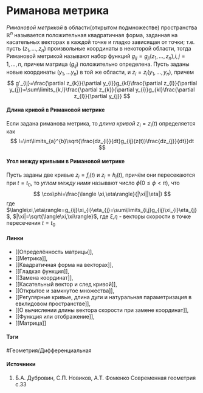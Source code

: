 # Риманова метрика
*Римановой метрикой* в области(открытом подмножестве) пространства $\mathbb{R}^{n}$ называется положительная квадратичная форма, заданная на касательных векторах в каждой точке и гладко зависящая от точки; т.е. пусть $(z_{1},\dots,z_{n})$ произвольные координаты в некоторой области, тогда Римановой метрикой называют набор функций $g_{ij}=g_{ji}(z_{1},\dots,z_{n})$,$i,j=1,\dots,n$, причем матрица $(g_{ij})$ положительно определена. Пусть заданы новые координаты $(y_{1},\dots y_{n})$ в той же области, и $z_{i}=z_{i}(y_{1},\dots,y_{n})$, причем
$$
g'_{ij}=\frac{\partial z_{k}}{\partial y_{i}}g_{kl}\frac{\partial z_{l}}{\partial y_{j}}=\sum\limits_{k,l}\frac{\partial z_{k}}{\partial y_{i}}g_{kl}\frac{\partial z_{l}}{\partial y_{j}}
$$

#### Длина кривой в Римановой метрике
Если задана риманова метрика, то *длина кривой* $z_{i}=z_{i}(t)$ определяется как
$$
l=\int\limits_{a}^{b}\sqrt{\frac{dz_{i}}{dt}g_{ij}(z(t))\frac{dz_{j}}{dt}}dt
$$
#### Угол между кривыми в Римановой метрике
Пусть заданы две кривые $z_{i}=f_{i}(t)$ и $z_{i}=h_{i}(t)$, причём они пересекаются при $t=t_{0}$, то *углом между ними* называют число $\phi$($0\le\phi<\pi$), что
$$
\cos\phi=\frac{\langle \xi,\eta\rangle}{|\xi||\eta|}
$$
где $\langle\xi,\eta\rangle=g_{ij}\xi_{i}\eta_{j}=\sum\limits_{i,j}g_{ij}\xi_{i}\eta_{j}$, $|\xi|=\sqrt{\langle\xi,\xi\rangle}$, где $\xi$,$\eta$ - векторы скорости в точке пересечения $t=t_{0}$
#### Линки
- [[Определённость матрицы]],
- [[Метрика]],
- [[Квадратичная форма на векторах]],
- [[Гладкая функция]],
- [[Замена координат]],
- [[Касательный вектор и след кривой]],
- [[Открытое и замкнутое множества]],
- [[Регулярные кривые, длина дуги и натуральная параметризация в евклидовом пространстве]],
- [[О вычислении длины вектора скорости при замене координат]],
- [[Функция или отображение]],
- [[Матрица]]
#### Тэги
 #Геометрия/Дифференциальная 
#### Источники
1. Б.А. Дубровин, С.П. Новиков, А.Т. Фоменко Современная геометрия с.33